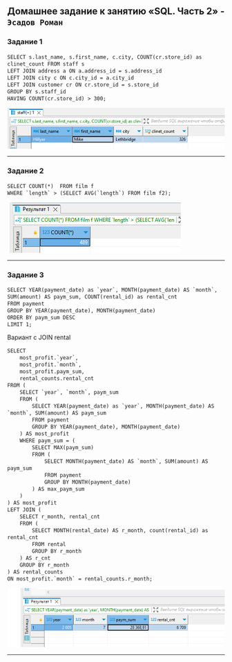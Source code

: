 Домашнее задание к занятию «SQL. Часть 2» - `Эсадов Роман`
---
### Задание 1
```
SELECT s.last_name, s.first_name, c.city, COUNT(cr.store_id) as clinet_count FROM staff s 
LEFT JOIN address a ON a.address_id = s.address_id 
LEFT JOIN city c ON c.city_id = a.city_id
LEFT JOIN customer cr ON cr.store_id = s.store_id
GROUP BY s.staff_id
HAVING COUNT(cr.store_id) > 300;
```
![Задание 1](https://github.com/BeastieBoy93/sdb-homeworks/blob/sdbsql-24/SQL4_1.png)

---
### Задание 2
```
SELECT COUNT(*)  FROM film f
WHERE `length` > (SELECT AVG(`length`) FROM film f2);
```
![Задание 2](https://github.com/BeastieBoy93/sdb-homeworks/blob/sdbsql-24/SQL4_2.png)

---
### Задание 3
```
SELECT YEAR(payment_date) as `year`, MONTH(payment_date) AS `month`, SUM(amount) AS paym_sum, COUNT(rental_id) as rental_cnt 
FROM payment
GROUP BY YEAR(payment_date), MONTH(payment_date)
ORDER BY paym_sum DESC
LIMIT 1;
```
Вариант с JOIN rental
```
SELECT 
	most_profit.`year`,
    most_profit.`month`, 
    most_profit.paym_sum, 
    rental_counts.rental_cnt
FROM (
    SELECT `year`, `month`, paym_sum
    FROM (
        SELECT YEAR(payment_date) as `year`, MONTH(payment_date) AS `month`, SUM(amount) AS paym_sum
        FROM payment
        GROUP BY YEAR(payment_date), MONTH(payment_date)
    ) AS most_profit
    WHERE paym_sum = (
        SELECT MAX(paym_sum)
        FROM (
            SELECT MONTH(payment_date) AS `month`, SUM(amount) AS paym_sum
            FROM payment
            GROUP BY MONTH(payment_date)
        ) AS max_paym_sum
    )
) AS most_profit
LEFT JOIN (
    SELECT r_month, rental_cnt
    FROM (
        SELECT MONTH(rental_date) AS r_month, count(rental_id) as rental_cnt 
        FROM rental
        GROUP BY r_month
    ) AS r_cnt
    GROUP BY r_month
) AS rental_counts
ON most_profit.`month` = rental_counts.r_month;
```
![Задание 3](https://github.com/BeastieBoy93/sdb-homeworks/blob/sdbsql-24/SQL4_3.png)

---
